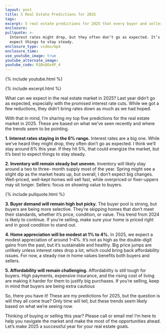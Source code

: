 ```yaml
---
layout: post
title: 5 Real Estate Predictions for 2025
tags:
excerpt: 5 real estate predictions for 2025 that every buyer and seller must know.
enclosure:
pullquote: >-
  Interest rates might drop, but they often don’t go as expected. It’s best to
  expect things to stay steady.
enclosure_type: video/mp4
enclosure_time:
use_youtube_image: true
youtube_alternate_image:
youtube_code: R1BvQOx4P_4
---
```

{% include youtube.html %}

{% include excerpt.html %}

What can we expect in the real estate market in 2025? Last year didn’t go as expected, especially with the promised interest rate cuts. While we got a few reductions, they didn’t bring rates down as much as we had hoped.

With that in mind, I’m sharing my top five predictions for the real estate market in 2025. These are based on what we’ve seen recently and where the trends seem to be pointing.

**1\. Interest rates staying in the 6% range.** Interest rates are a big one. While we’ve heard they might drop, they often don’t go as expected. I think we’ll stay around 6% this year. If they hit 5%, that could energize the market, but it’s best to expect things to stay steady.

**2\. Inventory will remain steady but uneven.** Inventory will likely stay around a two to three- month supply most of the year. Spring might see a slight dip as the market heats up, but overall, I don’t expect big changes. Well-priced, well-kept homes will sell fast, while overpriced or fixer-uppers may sit longer. Sellers: focus on showing value to buyers.

{% include pullquote.html %}

**3\. Buyer demand will remain high but picky.** The buyer pool is strong, but buyers are being more selective. They’re skipping homes that don’t meet their standards, whether it’s price, condition, or value. This trend from 2024 is likely to continue. If you’re selling, make sure your home is priced right and in good condition to stand out.

**4\. Home appreciation will be modest at 1% to 4%.** In 2025, we expect a modest appreciation of around 1–4%. It’s not as high as the double-digit gains from the past, but it’s sustainable and healthy. Big price jumps are unlikely unless interest rates drop a lot, which could bring back affordability issues. For now, a steady rise in home values benefits both buyers and sellers.

**5\. Affordability will remain challenging.** Affordability is still tough for buyers. High payments, expensive insurance, and the rising cost of living are making it harder for them to justify big purchases. If you’re selling, keep in mind that buyers are being extra cautious

So, there you have it! These are my predictions for 2025, but the question is will they all come true? Only time will tell, but these trends seem likely based on what we’re seeing now.

Thinking of buying or selling this year? Please call or email me! I’m here to help you navigate the market and make the most of the opportunities ahead. Let’s make 2025 a successful year for your real estate goals.